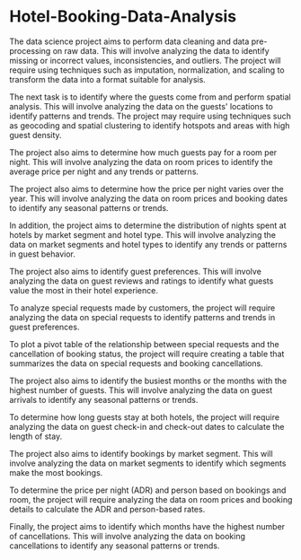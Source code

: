 # Hotel-Booking-Data-Analysis

The data science project aims to perform data cleaning and data pre-processing on raw data. This will involve analyzing the data to identify missing or incorrect values, inconsistencies, and outliers. The project will require using techniques such as imputation, normalization, and scaling to transform the data into a format suitable for analysis.

The next task is to identify where the guests come from and perform spatial analysis. This will involve analyzing the data on the guests' locations to identify patterns and trends. The project may require using techniques such as geocoding and spatial clustering to identify hotspots and areas with high guest density.

The project also aims to determine how much guests pay for a room per night. This will involve analyzing the data on room prices to identify the average price per night and any trends or patterns.

The project also aims to determine how the price per night varies over the year. This will involve analyzing the data on room prices and booking dates to identify any seasonal patterns or trends.

In addition, the project aims to determine the distribution of nights spent at hotels by market segment and hotel type. This will involve analyzing the data on market segments and hotel types to identify any trends or patterns in guest behavior.

The project also aims to identify guest preferences. This will involve analyzing the data on guest reviews and ratings to identify what guests value the most in their hotel experience.

To analyze special requests made by customers, the project will require analyzing the data on special requests to identify patterns and trends in guest preferences.

To plot a pivot table of the relationship between special requests and the cancellation of booking status, the project will require creating a table that summarizes the data on special requests and booking cancellations.

The project also aims to identify the busiest months or the months with the highest number of guests. This will involve analyzing the data on guest arrivals to identify any seasonal patterns or trends.

To determine how long guests stay at both hotels, the project will require analyzing the data on guest check-in and check-out dates to calculate the length of stay.

The project also aims to identify bookings by market segment. This will involve analyzing the data on market segments to identify which segments make the most bookings.

To determine the price per night (ADR) and person based on bookings and room, the project will require analyzing the data on room prices and booking details to calculate the ADR and person-based rates.

Finally, the project aims to identify which months have the highest number of cancellations. This will involve analyzing the data on booking cancellations to identify any seasonal patterns or trends.
